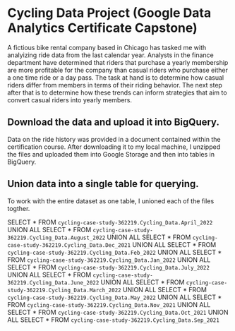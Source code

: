 # Cycling Data Project (Google Data Analytics Certificate Capstone)

A fictious bike rental company based in Chicago has tasked me with analyizing ride data from the last calendar year. Analysts in the finance department have determined that riders that purchase a yearly membership are more profitable for the company than casual riders who purchase either a one time ride or a day pass. The task at hand is to determine how casual riders differ from members in terms of their riding behavior. The next step after that is to determine how these trends can inform strategies that aim to convert casual riders into yearly members.

## Download the data and upload it into BigQuery.

Data on the ride history was provided in a document contained within the certification course. After downloading it to my local machine, I unzipped the files and uploaded them into Google Storage and then into tables in BigQuery.

## Union data into a single table for querying.

To work with the entire dataset as one table, I unioned each of the files togther. 

  SELECT *
  FROM `cycling-case-study-362219.Cycling_Data.April_2022`
  UNION ALL
  SELECT *
  FROM `cycling-case-study-362219.Cycling_Data.August_2022`
  UNION ALL
  SELECT *
  FROM `cycling-case-study-362219.Cycling_Data.Dec_2021`
  UNION ALL
  SELECT *
  FROM `cycling-case-study-362219.Cycling_Data.Feb_2022`
  UNION ALL
  SELECT *
  FROM `cycling-case-study-362219.Cycling_Data.Jan_2022`
  UNION ALL 
  SELECT *
  FROM `cycling-case-study-362219.Cycling_Data.July_2022`
  UNION ALL 
  SELECT *
  FROM `cycling-case-study-362219.Cycling_Data.June_2022`
  UNION ALL
  SELECT *
  FROM `cycling-case-study-362219.Cycling_Data.March_2022`
  UNION ALL
  SELECT *
  FROM `cycling-case-study-362219.Cycling_Data.May_2022`
  UNION ALL
  SELECT *
  FROM `cycling-case-study-362219.Cycling_Data.Nov_2021`
  UNION ALL
  SELECT *
  FROM `cycling-case-study-362219.Cycling_Data.Oct_2021`
  UNION ALL
  SELECT *
  FROM `cycling-case-study-362219.Cycling_Data.Sep_2021`
